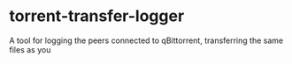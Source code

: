 # torrent-transfer-logger
A tool for logging the peers connected to qBittorrent, transferring the same files as you
